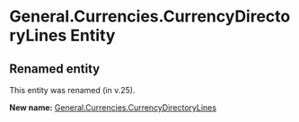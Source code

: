 # General.Currencies.CurrencyDirectoryLines Entity

## Renamed entity

This entity was renamed (in v.25).

**New name:** [General.Currencies.CurrencyDirectoryLines](General.Currencies.CurrencyDirectoryLines.md)
